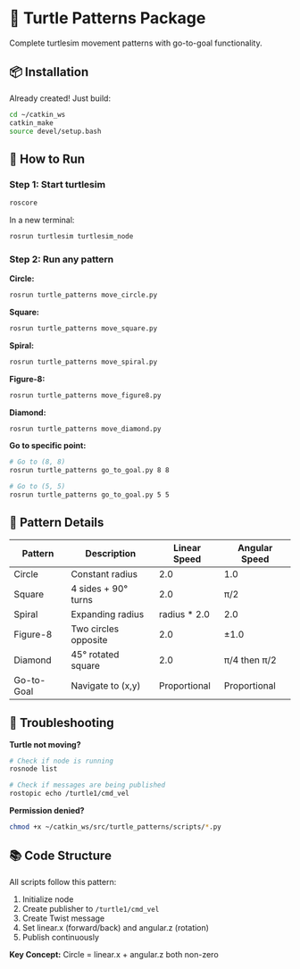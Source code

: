 # 🐢 Turtle Patterns Package

Complete turtlesim movement patterns with go-to-goal functionality.

## 📦 Installation

Already created! Just build:
```bash
cd ~/catkin_ws
catkin_make
source devel/setup.bash
```

## 🚀 How to Run

### Step 1: Start turtlesim
```bash
roscore
```

In a new terminal:
```bash
rosrun turtlesim turtlesim_node
```

### Step 2: Run any pattern

**Circle:**
```bash
rosrun turtle_patterns move_circle.py
```

**Square:**
```bash
rosrun turtle_patterns move_square.py
```

**Spiral:**
```bash
rosrun turtle_patterns move_spiral.py
```

**Figure-8:**
```bash
rosrun turtle_patterns move_figure8.py
```

**Diamond:**
```bash
rosrun turtle_patterns move_diamond.py
```

**Go to specific point:**
```bash
# Go to (8, 8)
rosrun turtle_patterns go_to_goal.py 8 8

# Go to (5, 5)
rosrun turtle_patterns go_to_goal.py 5 5
```

## 📝 Pattern Details

| Pattern | Description | Linear Speed | Angular Speed |
|---------|-------------|--------------|---------------|
| Circle | Constant radius | 2.0 | 1.0 |
| Square | 4 sides + 90° turns | 2.0 | π/2 |
| Spiral | Expanding radius | radius * 2.0 | 2.0 |
| Figure-8 | Two circles opposite | 2.0 | ±1.0 |
| Diamond | 45° rotated square | 2.0 | π/4 then π/2 |
| Go-to-Goal | Navigate to (x,y) | Proportional | Proportional |

## 🔧 Troubleshooting

**Turtle not moving?**
```bash
# Check if node is running
rosnode list

# Check if messages are being published
rostopic echo /turtle1/cmd_vel
```

**Permission denied?**
```bash
chmod +x ~/catkin_ws/src/turtle_patterns/scripts/*.py
```

## 📚 Code Structure

All scripts follow this pattern:
1. Initialize node
2. Create publisher to `/turtle1/cmd_vel`
3. Create Twist message
4. Set linear.x (forward/back) and angular.z (rotation)
5. Publish continuously

**Key Concept:** Circle = linear.x + angular.z both non-zero
